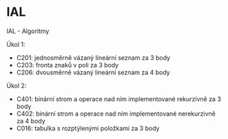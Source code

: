 # IAL
IAL - Algoritmy  
  
Úkol 1:  
- C201: jednosměrně vázaný lineární seznam za 3 body  
- C203: fronta znaků v poli za 3 body  
- C206: dvousměrně vázaný lineární seznam za 4 body  

Úkol 2:
 - C401: binární strom a operace nad ním implementované rekurzivně za 3 body
 - C402: binární strom a operace nad ním implementované nerekurzivně za 4 body
 - C016: tabulka s rozptýlenými položkami za 3 body